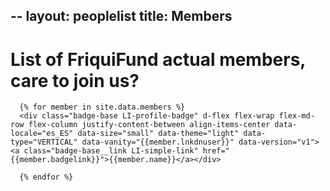 --
layout: peoplelist
title: Members
--

# List of FriquiFund actual members, care to join us?


   
    
      {% for member in site.data.members %}
      <div class="badge-base LI-profile-badge" d-flex flex-wrap flex-md-row flex-column justify-content-between align-items-center data-locale="es_ES" data-size="small" data-theme="light" data-type="VERTICAL" data-vanity="{{member.lnkdnuser}}" data-version="v1"><a class="badge-base__link LI-simple-link" href="{{member.badgelink}}">{{member.name}}</a></div>
     
      {% endfor %}
      

